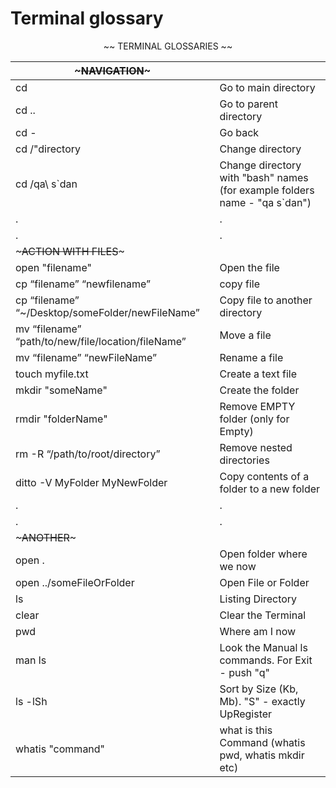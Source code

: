 # Terminal glossary

<p align="center">
~~ TERMINAL GLOSSARIES ~~
</p>

|~~~NAVIGATION~~~|  |
|------|------|
|   cd  |   Go to main directory    |
|   cd ..   |    Go to parent directory  |
|   cd - | Go back |
|   cd  /"directory | Change directory|
|   cd /qa\ s\`dan     |   Change directory with "bash" names (for example folders name - "qa s`dan")|
|   .   |   .   |
|   .   |   .   |
|~~~ACTION WITH FILES~~~|   |
|   open "filename"|    Open the file|
|   cp “filename” “newfilename”|    copy file |
|   cp “filename” “~/Desktop/someFolder/newFileName”|    Copy file to another directory |
|    mv “filename” “path/to/new/file/location/fileName” | Move a file |
|   mv “filename” “newFileName” |   Rename a file|
|   touch myfile.txt |  Create a text file |
|    mkdir "someName" |     Create the folder |
|    rmdir "folderName" |   Remove EMPTY folder (only for Empty) |
|   rm -R “/path/to/root/directory”|    Remove nested directories |
|    ditto -V MyFolder MyNewFolder |    Copy contents of a folder to a new folder |
|   .   |   .   |
|   .   |   .   |
|~~~ANOTHER~~~| |
|   open .  | Open folder where we now|
|   open ../someFileOrFolder    |   Open File or Folder|
|   ls  |   Listing Directory|
|   clear   |  Clear the Terminal|
|   pwd |    Where am I now|
|    man ls |    Look the Manual ls commands. For Exit - push "q" |
|   ls -lSh |    Sort by Size (Kb, Mb). "S" - exactly UpRegister|
|   whatis "command"    |   what is this Command (whatis pwd, whatis mkdir etc)|

